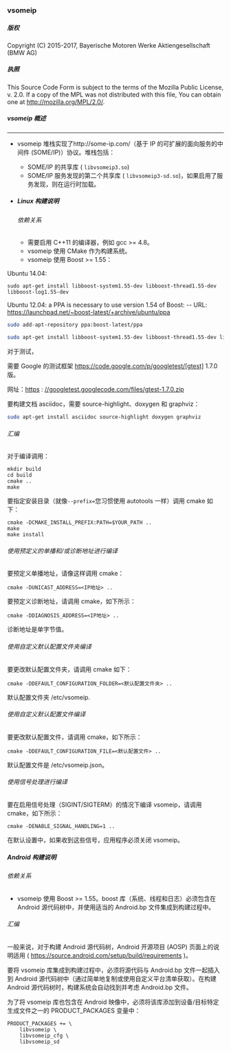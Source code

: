 ### vsomeip

##### 版权

Copyright (C) 2015-2017, Bayerische Motoren Werke Aktiengesellschaft (BMW AG)

##### 执照

This Source Code Form is subject to the terms of the Mozilla Public License, v. 2.0. If a copy of the MPL was not distributed with this file, You can obtain one at http://mozilla.org/MPL/2.0/.

##### vsomeip 概述

------

- vsomeip 堆栈实现了http://some-ip.com/（基于 IP 的可扩展的面向服务的中间件 (SOME/IP)）协议。堆栈包括：
  - SOME/IP 的共享库 ( `libvsomeip3.so`)
  - SOME/IP 服务发现的第二个共享库 ( `libvsomeip3-sd.so`)，如果启用了服务发现，则在运行时加载。

- ##### Linux 构建说明

  ###### 依赖关系

  - 需要启用 C++11 的编译器，例如 gcc >= 4.8。
  - vsomeip 使用 CMake 作为构建系统。
  - vsomeip 使用 Boost >= 1.55：

Ubuntu 14.04:

```
sudo apt-get install libboost-system1.55-dev libboost-thread1.55-dev libboost-log1.55-dev
```

Ubuntu 12.04: a PPA is necessary to use version 1.54 of Boost: -- URL: https://launchpad.net/~boost-latest/+archive/ubuntu/ppa 

```bash
sudo add-apt-repository ppa:boost-latest/ppa

sudo apt-get install libboost-system1.55-dev libboost-thread1.55-dev libboost-log1.55-dev
```

对于测试，

需要 Google 的测试框架 https://code.google.com/p/googletest/[gtest]  1.7.0 版。

网址：[https](https://googletest.googlecode.com/files/gtest-1.7.0.zip) : [//googletest.googlecode.com/files/gtest-1.7.0.zip](https://googletest.googlecode.com/files/gtest-1.7.0.zip)

要构建文档 asciidoc，需要 source-highlight、doxygen 和 graphviz： 

```bash
sudo apt-get install asciidoc source-highlight doxygen graphviz
```



###### 汇编

对于编译调用：

```
mkdir build
cd build
cmake ..
make
```

要指定安装目录（就像`--prefix=`您习惯使用 autotools 一样）调用 cmake 如下：

```
cmake -DCMAKE_INSTALL_PREFIX:PATH=$YOUR_PATH ..
make
make install
```

###### 使用预定义的单播和/或诊断地址进行编译

要预定义单播地址，请像这样调用 cmake：

```
cmake -DUNICAST_ADDRESS=<IP地址> ..
```

要预定义诊断地址，请调用 cmake，如下所示：

```
cmake -DDIAGNOSIS_ADDRESS=<IP地址> ..
```

诊断地址是单字节值。

###### 使用自定义默认配置文件夹编译

要更改默认配置文件夹，请调用 cmake 如下：

```
cmake -DDEFAULT_CONFIGURATION_FOLDER=<默认配置文件夹> ..
```

默认配置文件夹   /etc/vsomeip.

###### 使用自定义默认配置文件编译

要更改默认配置文件，请调用 cmake，如下所示：

```
cmake -DDEFAULT_CONFIGURATION_FILE=<默认配置文件> ..
```

默认配置文件是 /etc/vsomeip.json。

###### 使用信号处理进行编译

要在启用信号处理（SIGINT/SIGTERM）的情况下编译 vsomeip，请调用 cmake，如下所示：

```
cmake -DENABLE_SIGNAL_HANDLING=1 ..
```

在默认设置中，如果收到这些信号，应用程序必须关闭 vsomeip。

##### Android 构建说明

###### 依赖关系

- vsomeip 使用 Boost >= 1.55。boost 库（系统、线程和日志）必须包含在 Android 源代码树中，并使用适当的 Android.bp 文件集成到构建过程中。

###### 汇编

一般来说，对于构建 Android 源代码树，Android 开源项目 (AOSP) 页面上的说明适用 ( https://source.android.com/setup/build/requirements )。

要将 vsomeip 库集成到构建过程中，必须将源代码与 Android.bp 文件一起插入到 Android 源代码树中（通过简单地复制或使用自定义平台清单获取）。在构建 Android 源代码树时，构建系统会自动找到并考虑 Android.bp 文件。

为了将 vsomeip 库也包含在 Android 映像中，必须将该库添加到设备/目标特定生成文件之一的 PRODUCT_PACKAGES 变量中：

```
PRODUCT_PACKAGES += \
    libvsomeip \
    libvsomeip_cfg \
    libvsomeip_sd
```